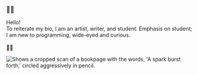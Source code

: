 ### 🦗🦗
Hello! 
<br>
To reiterate my bio, I am an artist, writer, and student. Emphasis on student; I am new to programming, wide-eyed and curious.
<br>
<br>
🦗🦗

<picture>
  <src="https://user-images.githubusercontent.com/143849684/266794065-5c501dd0-fff4-428b-b025-4817f5dce47c.jpg">
  <img alt="Shows a cropped scan of a bookpage with the words, 'A spark burst forth,' circled aggressively in pencil."> 
</picture>

<!--
**anguissola/anguissola** is a ✨ _special_ ✨ repository because its `README.md` (this file) appears on your GitHub profile.

Here are some ideas to get you started:

- 🔭 I’m currently working on ...
- 🌱 I’m currently learning ...
- 👯 I’m looking to collaborate on ...
- 🤔 I’m looking for help with ...
- 💬 Ask me about ...
- 📫 How to reach me: ...
- 😄 Pronouns: ...
- ⚡ Fun fact: ...
-->
